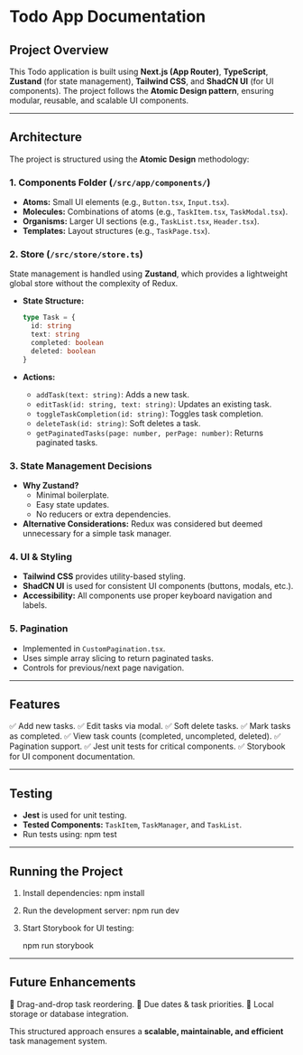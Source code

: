# Todo App Documentation

## Project Overview

This Todo application is built using **Next.js (App Router)**, **TypeScript**, **Zustand** (for state management), **Tailwind CSS**, and **ShadCN UI** (for UI components). The project follows the **Atomic Design pattern**, ensuring modular, reusable, and scalable UI components.

---

## Architecture

The project is structured using the **Atomic Design** methodology:

### **1. Components Folder (`/src/app/components/`)**

- **Atoms:** Small UI elements (e.g., `Button.tsx`, `Input.tsx`).
- **Molecules:** Combinations of atoms (e.g., `TaskItem.tsx`, `TaskModal.tsx`).
- **Organisms:** Larger UI sections (e.g., `TaskList.tsx`, `Header.tsx`).
- **Templates:** Layout structures (e.g., `TaskPage.tsx`).

### **2. Store (`/src/store/store.ts`)**

State management is handled using **Zustand**, which provides a lightweight global store without the complexity of Redux.

- **State Structure:**

  ```typescript
  type Task = {
    id: string
    text: string
    completed: boolean
    deleted: boolean
  }
  ```

- **Actions:**
  - `addTask(text: string)`: Adds a new task.
  - `editTask(id: string, text: string)`: Updates an existing task.
  - `toggleTaskCompletion(id: string)`: Toggles task completion.
  - `deleteTask(id: string)`: Soft deletes a task.
  - `getPaginatedTasks(page: number, perPage: number)`: Returns paginated tasks.

### **3. State Management Decisions**

- **Why Zustand?**
  - Minimal boilerplate.
  - Easy state updates.
  - No reducers or extra dependencies.
- **Alternative Considerations:** Redux was considered but deemed unnecessary for a simple task manager.

### **4. UI & Styling**

- **Tailwind CSS** provides utility-based styling.
- **ShadCN UI** is used for consistent UI components (buttons, modals, etc.).
- **Accessibility:** All components use proper keyboard navigation and labels.

### **5. Pagination**

- Implemented in `CustomPagination.tsx`.
- Uses simple array slicing to return paginated tasks.
- Controls for previous/next page navigation.

---

## Features

✅ Add new tasks.
✅ Edit tasks via modal.
✅ Soft delete tasks.
✅ Mark tasks as completed.
✅ View task counts (completed, uncompleted, deleted).
✅ Pagination support.
✅ Jest unit tests for critical components.
✅ Storybook for UI component documentation.

---

## Testing

- **Jest** is used for unit testing.
- **Tested Components:** `TaskItem`, `TaskManager`, and `TaskList`.
- Run tests using:
  npm test

---

## Running the Project

1. Install dependencies:
   npm install

2. Run the development server:
   npm run dev

3. Start Storybook for UI testing:

   npm run storybook

---

## Future Enhancements

🚀 Drag-and-drop task reordering.
🚀 Due dates & task priorities.
🚀 Local storage or database integration.

This structured approach ensures a **scalable, maintainable, and efficient** task management system.
